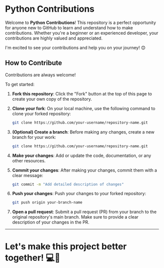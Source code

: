 # Python Contributions

Welcome to **Python Contributions**! This repository is a perfect opportunity for anyone new to GitHub to learn and understand how to make contributions. Whether you're a beginner or an experienced developer, your contributions are highly valued and appreciated.

I'm excited to see your contributions and help you on your journey! 😊

## How to Contribute

Contributions are always welcome!

To get started:

1. **Fork this repository**: Click the "Fork" button at the top of this page to create your own copy of the repository.

  
3. **Clone your fork**: On your local machine, use the following command to clone your forked repository:
   ```bash
   git clone https://github.com/your-username/repository-name.git

2. **(Optional) Create a branch**: Before making any changes, create a new branch for your work:
   ```bash
   git clone https://github.com/your-username/repository-name.git

3. **Make your changes**: Add or update the code, documentation, or any other resources.

5. **Commit your changes**: After making your changes, commit them with a clear message:
   ```bash
   git commit -m "Add detailed description of changes"

6. **Push your changes**: Push your changes to your forked repository:
   ```bash
   git push origin your-branch-name

7. **Open a pull request**: Submit a pull request (PR) from your branch to the original repository's main branch. Make sure to provide a clear description of your changes in the PR.
<hr>

# Let's make this project better together! 💻🚀
